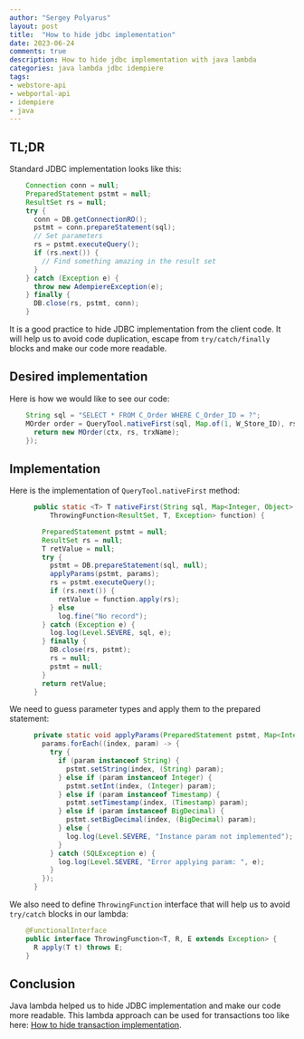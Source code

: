 ```yaml
---
author: "Sergey Polyarus"
layout: post
title:  "How to hide jdbc implementation"
date: 2023-06-24
comments: true
description: How to hide jdbc implementation with java lambda
categories: java lambda jdbc idempiere
tags: 
- webstore-api
- webportal-api
- idempiere
- java
---
```



## TL;DR
Standard JDBC implementation looks like this:
```java
    Connection conn = null;
    PreparedStatement pstmt = null;
    ResultSet rs = null;
    try {
      conn = DB.getConnectionRO();
      pstmt = conn.prepareStatement(sql);
      // Set parameters
      rs = pstmt.executeQuery();
      if (rs.next()) {
        // Find something amazing in the result set
      }
    } catch (Exception e) {
      throw new AdempiereException(e);
    } finally {
      DB.close(rs, pstmt, conn);
    }
```
 
It is a good practice to hide JDBC implementation from the client code. It will help us to avoid code duplication, escape from `try/catch/finally` blocks and make our code more readable.


## Desired implementation
Here is how we would like to see our code:
```java
    String sql = "SELECT * FROM C_Order WHERE C_Order_ID = ?";
    MOrder order = QueryTool.nativeFirst(sql, Map.of(1, W_Store_ID), rs -> {
      return new MOrder(ctx, rs, trxName);
    });
```

## Implementation
Here is the implementation of `QueryTool.nativeFirst` method:
```java
	  public static <T> T nativeFirst(String sql, Map<Integer, Object> params,
	      ThrowingFunction<ResultSet, T, Exception> function) {

	    PreparedStatement pstmt = null;
	    ResultSet rs = null;
	    T retValue = null;
	    try {
	      pstmt = DB.prepareStatement(sql, null);
	      applyParams(pstmt, params);
	      rs = pstmt.executeQuery();
	      if (rs.next()) {
	        retValue = function.apply(rs);
	      } else
	        log.fine("No record");
	    } catch (Exception e) {
	      log.log(Level.SEVERE, sql, e);
	    } finally {
	      DB.close(rs, pstmt);
	      rs = null;
	      pstmt = null;
	    }
	    return retValue;
	  }
```
We need to guess parameter types and apply them to the prepared statement:
```java
	  private static void applyParams(PreparedStatement pstmt, Map<Integer, Object> params) {
	    params.forEach((index, param) -> {
	      try {
	        if (param instanceof String) {
	          pstmt.setString(index, (String) param);
	        } else if (param instanceof Integer) {
	          pstmt.setInt(index, (Integer) param);
	        } else if (param instanceof Timestamp) {
	          pstmt.setTimestamp(index, (Timestamp) param);
	        } else if (param instanceof BigDecimal) {
	          pstmt.setBigDecimal(index, (BigDecimal) param);
	        } else {
	          log.log(Level.SEVERE, "Instance param not implemented");
	        }
	      } catch (SQLException e) {
	        log.log(Level.SEVERE, "Error applying param: ", e);
	      }
	    });
	  }
```
We also need to define `ThrowingFunction` interface that will help us to avoid `try/catch` blocks in our lambda:
```java
    @FunctionalInterface
    public interface ThrowingFunction<T, R, E extends Exception> {
      R apply(T t) throws E;
    }
```

## Conclusion
Java lambda helped us to hide JDBC implementation and make our code more readable. This lambda approach can be used for transactions too like here: [How to hide transaction implementation](/2023-06-24-how-to-hide-transaction-impl.html).
